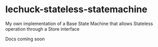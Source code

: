 # lechuck-stateless-statemachine
My own implementation of a Base State Machine that allows Stateless operation through a Store interface

Docs coming soon
